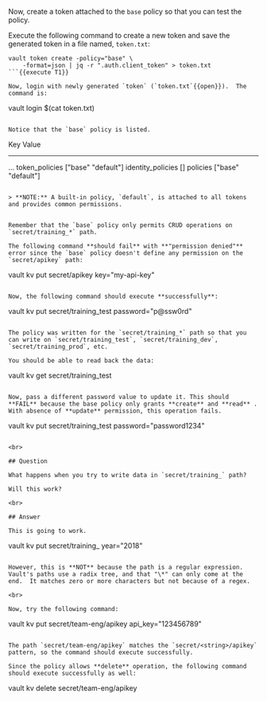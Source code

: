Now, create a token attached to the `base` policy so that you can test the policy.

Execute the following command to create a new token and save the generated token in a file named, `token.txt`:

```
vault token create -policy="base" \
    -format=json | jq -r ".auth.client_token" > token.txt
```{{execute T1}}

Now, login with newly generated `token` (`token.txt`{{open}}).  The command is:

```
vault login $(cat token.txt)
```{{execute T1}}

Notice that the `base` policy is listed.

```
Key                  Value
---                  -----
...
token_policies       ["base" "default"]
identity_policies    []
policies             ["base" "default"]
```

> **NOTE:** A built-in policy, `default`, is attached to all tokens and provides common permissions.


Remember that the `base` policy only permits CRUD operations on `secret/training_*` path.  

The following command **should fail** with **"permission denied"** error since the `base` policy doesn't define any permission on the `secret/apikey` path:

```
vault kv put secret/apikey key="my-api-key"
```{{execute T1}}

Now, the following command should execute **successfully**:

```
vault kv put secret/training_test password="p@ssw0rd"
```{{execute T1}}

The policy was written for the `secret/training_*` path so that you can write on `secret/training_test`, `secret/training_dev`, `secret/training_prod`, etc.

You should be able to read back the data:

```
vault kv get secret/training_test
```{{execute T1}}

Now, pass a different password value to update it. This should **FAIL** because the base policy only grants **create** and **read** .  With absence of **update** permission, this operation fails.

```
vault kv put secret/training_test password="password1234"
```{{execute T1}}

<br>

## Question

What happens when you try to write data in `secret/training_` path?

Will this work?
￼
<br>

## Answer

This is going to work.

```
vault kv put secret/training_ year="2018"
```{{execute T1}}

However, this is **NOT** because the path is a regular expression.  Vault's paths use a radix tree, and that "\*" can only come at the end.  It matches zero or more characters but not because of a regex.

<br>

Now, try the following command:

```
vault kv put secret/team-eng/apikey api_key="123456789"
```{{execute T1}}

The path `secret/team-eng/apikey` matches the `secret/<string>/apikey` pattern, so the command should execute successfully.

Since the policy allows **delete** operation, the following command should execute successfully as well:

```
vault kv delete secret/team-eng/apikey
```{{execute T1}}

